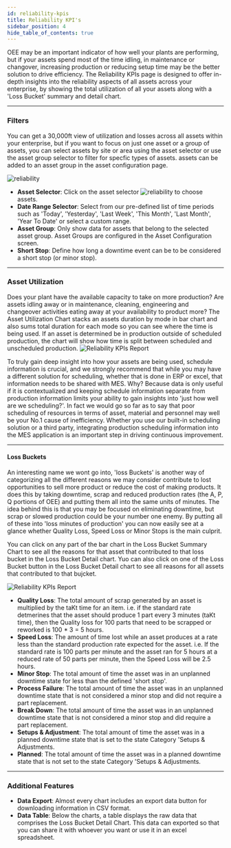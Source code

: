 ```yaml
---
id: reliability-kpis
title: Reliability KPI's
sidebar_position: 4
hide_table_of_contents: true
---
```

OEE may be an important indicator of how well your plants are performing, but if your assets spend most of the time idling, in maintenance or changover, 
increasing production or reducing setup time may be the better solution to drive efficiency. The Reliability KPIs page is designed to offer in-depth insights
into the reliability aspects of all assets across your enterprise, by showing the total utilization of all your assets along with a 'Loss Bucket' summary and detail chart.<br />
***
### Filters
You can get a 30,000ft view of utilization and losses across all assets within your enterprise, but if you want to focus on just one asset or a group of assets,
you can select assets by site or area using the asset selector or use the asset group selector to filter for specfic types of assets. assets can be added to an asset
group in the asset configuration page.<br />

![reliability](/img/reliability/filterBar.png)

* **Asset Selector**: Click on the asset selector ![reliability](/img/components/assetSelector.png) to choose assets. <br />
* **Date Range Selector**: Select from our pre-defined list of time periods such as 'Today', 'Yesterday', 'Last Week', 'This Month', 'Last Month', 'Year To Date'
or select a custom range.
* **Asset Group**: Only show data for assets that belong to the selected asset group. Asset Groups are configured in the Asset Configuration screen.<br />
* **Short Stop**: Define how long a downtime event can be to be considered a short stop (or minor stop).<br />
***
### Asset Utilization
Does your plant have the available capacity to take on more production? Are assets idling away or in maintenance, cleaning, engineering and changeover activities
eating away at your availability to product more? The Asset Utilization Chart stacks an assets duration by mode in bar chart and also sums total duration for each mode
so you can see where the time is being used. If an asset is determined be in production outside of scheduled production, the chart will show how time is split 
between scheduled and unscheduled production.
![Reliability KPIs Report](/img/reliability/utilizationChart.png)

To truly gain deep insight into how your assets are being used, schedule information is crucial, and we strongly recommend that while you may have a different solution
for scheduling, whether that is done in ERP or excel, that information needs to be shared with MES. Why? Because data is only useful if it is contextualized and keeping
schedule information separate from production information limits your ability to gain insights into 'just how well are we scheduling?'. 
In fact we would go so far as to say that poor scheduling of resources in terms of asset, material and personnel may well be your No.1 cause of inefficiency.
Whether you use our built-in scheduling solution or a third party, integrating production scheduling information into the MES application is an important step in
driving continuous improvement.

***
#### Loss Buckets
An interesting name we wont go into, 'loss Buckets' is another way of categorizing all the different reasons we may consider contribute to lost opportunities to 
sell more product or reduce the cost of making products. It does this by taking downtime, scrap and reduced production rates (the A, P, Q portions of OEE) and putting them all
into the same units of minutes. The idea behind this is that you may be focused on eliminating downtime, but scrap or slowed production could be your number one enemy.
By putting all of these into 'loss minutes of production' you can now easily see at a glance whether Quality Loss, Speed Loss or Minor Stops is the main culprit.

You can click on any part of the bar chart in the Loss Bucket Summary Chart to see all the reasons for that asset that contributed to that loss bucket in the Loss Bucket Detail chart.
Yuo can also click on one of the Loss Bucket button in the Loss Bucket Detail chart to see all reasons for all assets that contributed to that bujcket.

![Reliability KPIs Report](/img/ops-analytics-kpis2.png)

* **Quality Loss**: The total amount of scrap generated by an asset is multiplied by the taKt time for an item. i.e. if the standard rate detmerines that the asset
should produce 1 part every 3 minutes (taKt time), then the Quality loss for 100 parts that need to be scrapped or reworked is 100 * 3 = 5 hours.
* **Speed Loss**: The amount of time lost while an asset produces at a rate less than the standard production rate expected for the asset. i.e. If the standard rate
is 100 parts per minute and the asset ran for 5 hours at a reduced rate of 50 parts per minute, then the Speed Loss will be 2.5 hours.
* **Minor Stop**: The total amount of time the asset was in an unplanned downtime state for less than the defined 'short stop'.
* **Process Failure**: The total amount of time the asset was in an unplanned downtime state that is not considered a minor stop and did not require a part replacement.
* **Break Down**: The total amount of time the asset was in an unplanned downtime state that is not considered a minor stop and did require a part replacement.
* **Setups & Adjustment**: The total amount of time the asset was in a planned downtime state that is set to the state Category 'Setups & Adjustments.
* **Planned**: The total amount of time the asset was in a planned downtime state that is not set to the state Category 'Setups & Adjustments.

***
### Additional Features
* **Data Export**: Almost every chart includes an export data button for downloading information in CSV format.<br />
* **Data Table**: Below the charts, a table displays the raw data that comprises the Loss Bucket Detail Chart. 
This data can exported so that you can share it with whoever you want or use it in an excel spreadsheet.